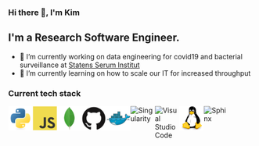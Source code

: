 ### Hi there 👋, I'm Kim 

## I'm a Research Software Engineer. 
- 🔭 I’m currently working on data engineering for covid19 and bacterial surveillance at [Statens Serum Institut](https://www.ssi.dk/)
- 🌱 I’m currently learning on how to scale our IT for increased throughput

### Current tech stack
[<img align="left" alt="Python" width="50px" src="https://github.com/devicons/devicon/blob/master/icons/python/python-original.svg" />](github)
[<img align="left" alt="JavaScript" width="50px" src="https://github.com/devicons/devicon/blob/master/icons/javascript/javascript-original.svg" />](github)
[<img align="left" alt="MongoDB" width="50px" src="https://github.com/devicons/devicon/blob/master/icons/mongodb/mongodb-original.svg" />](github)
[<img align="left" alt="Github" width="50px" src="https://github.com/devicons/devicon/blob/master/icons/github/github-original.svg" />](github)
[<img align="left" alt="Docker" width="50px" src="https://github.com/devicons/devicon/blob/master/icons/docker/docker-original.svg" />](github)
[<img align="left" alt="Singularity" width="50px" src="https://singularity.lbl.gov/images/logo/logo.svg" />](github)
[<img align="left" alt="Visual Studio Code" width="50px" src="https://upload.wikimedia.org/wikipedia/commons/9/9a/Visual_Studio_Code_1.35_icon.svg" />](github)
[<img align="left" alt="Linux" width="50px" src="https://github.com/devicons/devicon/blob/master/icons/linux/linux-original.svg" />](github)
[<img align="left" alt="Sphinx" width="50px" src="https://avatars3.githubusercontent.com/u/31936682?s=280&v=4" />](github)


<!--
**kimleeng/kimleeng** is a ✨ _special_ ✨ repository because its `README.md` (this file) appears on your GitHub profile.

Here are some ideas to get you started:

- 🔭 I’m currently working on ...
- 🌱 I’m currently learning ...
- 👯 I’m looking to collaborate on ...
- 🤔 I’m looking for help with ...
- 💬 Ask me about ...
- 📫 How to reach me: ...
- 😄 Pronouns: ...
- ⚡ Fun fact: ...
-->
